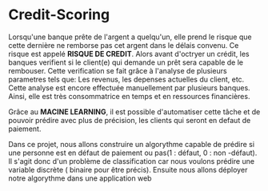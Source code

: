 # Credit-Scoring
Lorsqu'une banque prête de l'argent a quelqu'un, elle prend le risque que cette dernière ne remborse pas cet argent dans le délais convenu. Ce risque est appelé **RISQUE DE CREDIT**. Alors avant d'octryer un crédit, les banques verifient si le client(e) qui demande un prêt sera capable de le rembouser. Cette verification se fait grâce à l'analyse de plusieurs parametres tels que: Les revenus, les depenses actuelles du client, etc. Cette analyse est encore effectuée manuellement par plusieurs banques. Ainsi, elle est très consommatrice en temps et en ressources financières.

Grâce au **MACINE LEARNING**, il est possible d'automatiser cette tâche et de pouvoir prédire avec plus de précision, les clients qui seront en defaut de paiement.

Dans ce projet, nous allons construire un algorythme capable de prédire si une personne est en défaut de paiement ou pas(1 : défaut, 0 : non -défaut). Il s'agit donc d'un problème de classification car nous voulons prédire une variable discrète ( binaire pour être précis). Ensuite nous allons déployer notre algorythme dans une application web

